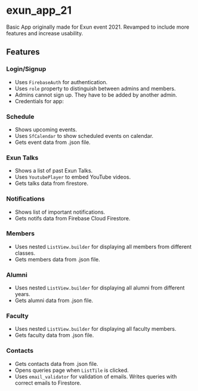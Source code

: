 # exun_app_21
Basic App originally made for Exun event 2021. Revamped to include more features and increase usability.

## Features

### Login/Signup
- Uses `FirebaseAuth` for authentication.
- Uses `role` property to distinguish between admins and members.
- Admins cannot sign up. They have to be added by another admin.
- Credentials for app: 

### Schedule
- Shows upcoming events.
- Uses `SfCalendar` to show scheduled events on calendar.
- Gets event data from .json file.

### Exun Talks
- Shows a list of past Exun Talks.
- Uses `YoutubePlayer` to embed YouTube videos.
- Gets talks data from firestore.

### Notifications
- Shows list of important notifications.
- Gets notifs data from Firebase Cloud Firestore.

### Members
- Uses nested `ListView.builder` for displaying all members from different classes.
- Gets members data from .json file.

### Alumni
- Uses nested `ListView.builder` for displaying all alumni from different years.
- Gets alumni data from .json file.

### Faculty
- Uses nested `ListView.builder` for displaying all faculty members.
- Gets faculty data from .json file.

### Contacts
- Gets contacts data from .json file.
- Opens queries page when `ListTile` is clicked. 
- Uses `email_validator` for validation of emails. Writes queries with correct emails to Firestore.
